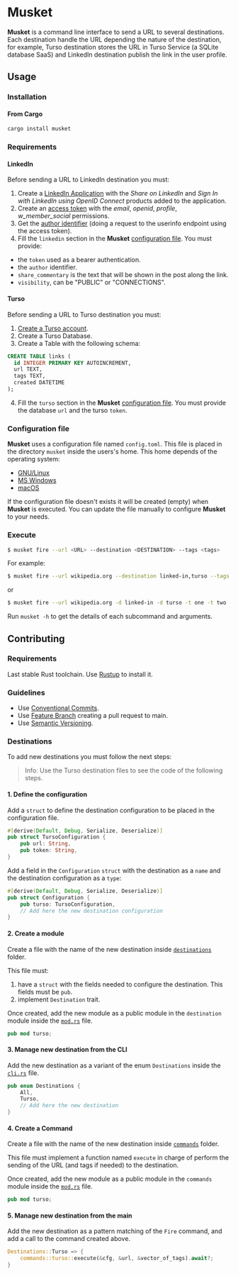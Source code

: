# Musket

__Musket__ is a command line interface to send a URL to several destinations. Each destination handle the URL depending the nature of the destination, for example, Turso destination stores the URL in Turso Service (a SQLite database SaaS) and LinkedIn destination publish the link in the user profile.

## Usage

### Installation

#### From Cargo

```bash
cargo install musket
```

### Requirements

#### LinkedIn

Before sending a URL to LinkedIn destination you must:

1. Create a [LinkedIn Application](https://www.linkedin.com/developers) with the _Share on LinkedIn_ and _Sign In with LinkedIn using OpenID Connect_ products added to the application.
2. Create an [access token](https://www.linkedin.com/developers/tools/oauth) with the _email_, _openid_, _profile_, _w_member_social_ permissions.
3. Get the [author identifier](https://learn.microsoft.com/es-es/linkedin/consumer/integrations/self-serve/sign-in-with-linkedin-v2#api-request-to-retreive-member-details) (doing a request to the userinfo endpoint using the access token).
4. Fill the `linkedin` section in the __Musket__ [configuration file](#configuration-file). You must provide:
  - the `token` used as a bearer authentication.
  - the `author` identifier.
  - `share_commentary` is the text that will be shown in the post along the link.
  - `visibility`, can be "PUBLIC" or "CONNECTIONS".

#### Turso

Before sending a URL to Turso destination you must:

1. [Create a Turso account](https://app.turso.tech).
2. Create a Turso Database.
3. Create a Table with the following schema:
```sql
CREATE TABLE links (
  id INTEGER PRIMARY KEY AUTOINCREMENT,
  url TEXT,
  tags TEXT,
  created DATETIME
);
```
4. Fill the `turso` section in the __Musket__ [configuration file](#configuration-file). You must provide the database `url` and the turso `token`.

### Configuration file

__Musket__ uses a configuration file named `config.toml`. This file is placed in the directory `musket` inside the users's home. This home depends of the operating system:

- [GNU/Linux](https://www.freedesktop.org/wiki/Software/xdg-user-dirs/)
- [MS Windows](https://learn.microsoft.com/es-es/windows/win32/shell/knownfolderid?redirectedfrom=MSDN)
- [macOS](https://developer.apple.com/library/archive/documentation/FileManagement/Conceptual/FileSystemProgrammingGuide/FileSystemOverview/FileSystemOverview.html#//apple_ref/doc/uid/TP40010672-CH2-SW6)

If the configuration file doesn't exists it will be created (empty) when __Musket__ is executed. You can update the file manually to configure __Musket__ to your needs.

### Execute

```bash
$ musket fire --url <URL> --destination <DESTINATION> --tags <tags>
```

For example:

```bash
$ musket fire --url wikipedia.org --destination linked-in,turso --tags one,two,three
```

or

```bash
$ musket fire --url wikipedia.org -d linked-in -d turso -t one -t two -t three
```

Run `musket -h` to get the details of each subcommand and arguments.

## Contributing

### Requirements

Last stable Rust toolchain. Use [Rustup](https://rustup.rs/) to install it.

### Guidelines

* Use [Conventional Commits](https://www.conventionalcommits.org/).
* Use [Feature Branch](https://www.atlassian.com/git/tutorials/comparing-workflows/feature-branch-workflow) creating a pull request to main.
* Use [Semantic Versioning](https://semver.org/).

### Destinations

To add new destinations you must follow the next steps:

> Info: Use the Turso destination files to see the code of the following steps.

#### 1. Define the configuration

Add a `struct` to define the destination configuration to be placed in the configuration file.

```rust
#[derive(Default, Debug, Serialize, Deserialize)]
pub struct TursoConfiguration {
    pub url: String,
    pub token: String,
}
```

Add a field in the `Configuration` `struct` with the destination as a `name` and the destination configuration as a `type`:

```rust
#[derive(Default, Debug, Serialize, Deserialize)]
pub struct Configuration {
    pub turso: TursoConfiguration,
    // Add here the new destination configuration
}
```

#### 2. Create a module

Create a file with the name of the new destination inside [`destinations`](./src/destinations/) folder. 

This file must:

1. have a `struct` with the fields needed to configure the destination. This fields must be `pub`.
2. implement `Destination` trait. 

Once created, add the new module as a public module in the `destination` module inside the [`mod.rs`](./src/destinations/mod.rs) file.

```rust
pub mod turso;
```

#### 3. Manage new destination from the CLI

Add the new destination as a variant of the enum `Destinations` inside the [`cli.rs`](./src/cli.rs) file.

```rust
pub enum Destinations {
    All,
    Turso,
    // Add here the new destination
}
```

#### 4. Create a Command

Create a file with the name of the new destination inside [`commands`](./src/commands/) folder. 

This file must implement a function named `execute` in charge of perform the sending of the URL (and tags if needed) to the destination.

Once created, add the new module as a public module in the `commands` module inside the [`mod.rs`](./src/commands/mod.rs) file.

```rust
pub mod turso;
```

#### 5. Manage new destination from the main

Add the new destination as a pattern matching of the `Fire` command, and add a call to the command created above.

```rust
Destinations::Turso => {
    commands::turso::execute(&cfg, &url, &vector_of_tags).await?;
}
```